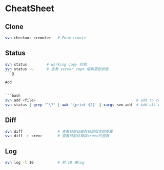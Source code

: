 CheatSheet
==========

Clone
------

```bash
svn checkout <remote>   # Form remote
```

Status
------

```bash
svn status         # working copy 狀態
svn status -u      # 查看 server repo 檔案更新狀態
```g

Add 
------

```bash
svn add <file>                                              # add to repo
svn status | grep "^\?" | awk '{print $2}' | xargs svn add  # Add all unversioned files
```

Diff
----

```bash
svn diff                # 查看目前目錄與目前版本的差異
svn diff -r <rev>       # 查看目前目錄與<rev>的差異
```

Log
---

```bash
svn log -l 10           # 前 10 筆log
```

